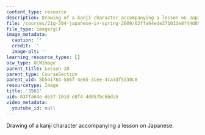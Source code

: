 ```yaml
---
content_type: resource
description: Drawing of a kanji character accompanying a lesson on Japanese.
file: /courses/21g-504-japanese-iv-spring-2009/03ffa64ede37101de8f44d057bc6bda5_3561.gif
file_type: image/gif
image_metadata:
  caption: ''
  credit: ''
  image-alt: ''
learning_resource_types: []
ocw_type: OCWImage
parent_title: Lesson 18
parent_type: CourseSection
parent_uid: 8b541784-586f-4e65-3cee-4ca3df5330c8
resourcetype: Image
title: '3561'
uid: 03ffa64e-de37-101d-e8f4-4d057bc6bda5
video_metadata:
  youtube_id: null
---
```

Drawing of a kanji character accompanying a lesson on Japanese.

